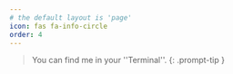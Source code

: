 ```yaml
---
# the default layout is 'page'
icon: fas fa-info-circle
order: 4
---
```


> You can find me in your ''Terminal''.
{: .prompt-tip }






<script data-name="BMC-Widget" data-cfasync="false" src="https://cdnjs.buymeacoffee.com/1.0.0/widget.prod.min.js" data-id="ankitkanojiya" data-description="Support me on Buy me a coffee!" data-message="" data-color="#BD5FFF" data-position="Right" data-x_margin="18" data-y_margin="18"></script>
